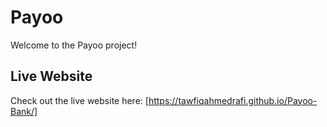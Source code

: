 # Payoo

Welcome to the Payoo project!

## Live Website

Check out the live website here: [https://tawfiqahmedrafi.github.io/Payoo-Bank/]
